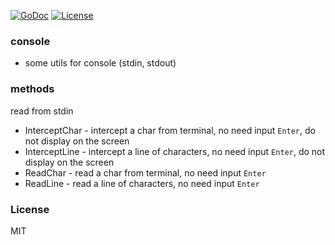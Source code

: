 [![GoDoc][doc-img]][doc-url]
[![License][license-img]][license-url]

### console

* some utils for console (stdin, stdout)

### methods

read from stdin

* InterceptChar - intercept a char from terminal, no need input `Enter`, do not display on the screen
* InterceptLine - intercept a line of characters, no need input `Enter`, do not display on the screen
* ReadChar - read a char from terminal, no need input `Enter`
* ReadLine - read a line of characters, no need input `Enter`

### License
MIT

[doc-img]: http://img.shields.io/badge/GoDoc-reference-blue.svg?style=flat-square
[doc-url]: http://godoc.org/github.com/onebook/cipher
[license-img]: http://img.shields.io/badge/license-MIT-green.svg?style=flat-square
[license-url]: http://opensource.org/licenses/MIT

